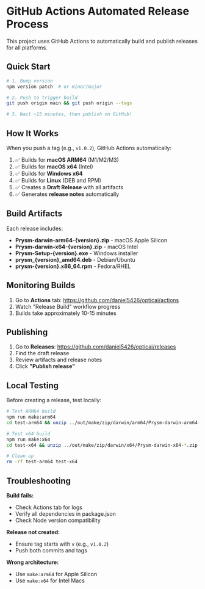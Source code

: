 # GitHub Actions Automated Release Process

This project uses GitHub Actions to automatically build and publish releases for all platforms.

## Quick Start

```bash
# 1. Bump version
npm version patch  # or minor/major

# 2. Push to trigger build
git push origin main && git push origin --tags

# 3. Wait ~15 minutes, then publish on GitHub!
```

## How It Works

When you push a tag (e.g., `v1.0.2`), GitHub Actions automatically:
1. ✅ Builds for **macOS ARM64** (M1/M2/M3)
2. ✅ Builds for **macOS x64** (Intel)
3. ✅ Builds for **Windows x64**
4. ✅ Builds for **Linux** (DEB and RPM)
5. ✅ Creates a **Draft Release** with all artifacts
6. ✅ Generates **release notes** automatically

## Build Artifacts

Each release includes:
- **Prysm-darwin-arm64-{version}.zip** - macOS Apple Silicon
- **Prysm-darwin-x64-{version}.zip** - macOS Intel
- **Prysm-Setup-{version}.exe** - Windows installer
- **prysm_{version}_amd64.deb** - Debian/Ubuntu
- **prysm-{version}.x86_64.rpm** - Fedora/RHEL

## Monitoring Builds

1. Go to **Actions** tab: https://github.com/daniel5426/opticai/actions
2. Watch "Release Build" workflow progress
3. Builds take approximately 10-15 minutes

## Publishing

1. Go to **Releases**: https://github.com/daniel5426/opticai/releases
2. Find the draft release
3. Review artifacts and release notes
4. Click **"Publish release"**

## Local Testing

Before creating a release, test locally:

```bash
# Test ARM64 build
npm run make:arm64
cd test-arm64 && unzip ../out/make/zip/darwin/arm64/Prysm-darwin-arm64-*.zip && open Prysm.app

# Test x64 build
npm run make:x64
cd test-x64 && unzip ../out/make/zip/darwin/x64/Prysm-darwin-x64-*.zip && open Prysm.app

# Clean up
rm -rf test-arm64 test-x64
```

## Troubleshooting

**Build fails:**
- Check Actions tab for logs
- Verify all dependencies in package.json
- Check Node version compatibility

**Release not created:**
- Ensure tag starts with `v` (e.g., `v1.0.2`)
- Push both commits and tags

**Wrong architecture:**
- Use `make:arm64` for Apple Silicon
- Use `make:x64` for Intel Macs


